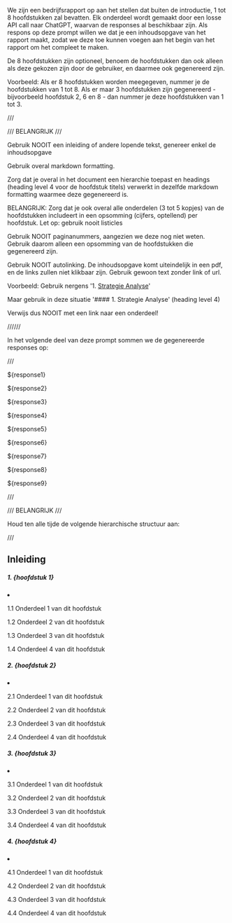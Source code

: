 We zijn een bedrijfsrapport op aan het stellen dat buiten de introductie, 1 tot 8 hoofdstukken zal bevatten. Elk onderdeel wordt gemaakt door een losse API call naar ChatGPT, waarvan de responses al beschikbaar zijn. Als respons op deze prompt willen we dat je een inhoudsopgave van het rapport maakt, zodat we deze toe kunnen voegen aan het begin van het rapport om het compleet te maken.

De 8 hoofdstukken zijn optioneel, benoem de hoofdstukken dan ook alleen als deze gekozen zijn door de gebruiker, en daarmee ook gegenereerd zijn.

Voorbeeld: Als er 8 hoofdstukken worden meegegeven, nummer je de hoofdstukken van 1 tot 8. Als er maar 3 hoofdstukken zijn gegenereerd - bijvoorbeeld hoofdstuk 2, 6 en 8 - dan nummer je deze hoofdstukken van 1 tot 3.

///

/// BELANGRIJK ///

Gebruik NOOIT een inleiding of andere lopende tekst, genereer enkel de inhoudsopgave

Gebruik overal markdown formatting.

Zorg dat je overal in het document een hierarchie toepast en headings (heading level 4 voor de hoofdstuk titels) verwerkt in dezelfde markdown formatting waarmee deze gegenereerd is.

BELANGRIJK: Zorg dat je ook overal alle onderdelen (3 tot 5 kopjes) van de hoofdstukken includeert in een opsomming (cijfers, optellend) per hoofdstuk. Let op: gebruik nooit listicles

Gebruik NOOIT paginanummers, aangezien we deze nog niet weten. Gebruik daarom alleen een opsomming van de hoofdstukken die gegenereerd zijn.

Gebruik NOOIT autolinking. De inhoudsopgave komt uiteindelijk in een pdf, en de links zullen niet klikbaar zijn. Gebruik gewoon text zonder link of url.

Voorbeeld: Gebruik nergens '1. [Strategie Analyse](#)'

Maar gebruik in deze situatie '#### 1. Strategie Analyse' (heading level 4)

Verwijs dus NOOIT met een link naar een onderdeel!

//////

In het volgende deel van deze prompt sommen we de gegenereerde responses op:

///

${response1}

${response2}

${response3}

${response4}

${response5}

${response6}

${response7}

${response8}

${response9}

///

/// BELANGRIJK ///

Houd ten alle tijde de volgende hierarchische structuur aan:

///

## Inleiding

##### 1. {hoofdstuk 1}

<li>

1.1 Onderdeel 1 van dit hoofdstuk

1.2 Onderdeel 2 van dit hoofdstuk

1.3 Onderdeel 3 van dit hoofdstuk

1.4 Onderdeel 4 van dit hoofdstuk

</li>

##### 2. {hoofdstuk 2}

<li>

2.1 Onderdeel 1 van dit hoofdstuk

2.2 Onderdeel 2 van dit hoofdstuk

2.3 Onderdeel 3 van dit hoofdstuk

2.4 Onderdeel 4 van dit hoofdstuk

</li>

##### 3. {hoofdstuk 3}

<li>

3.1 Onderdeel 1 van dit hoofdstuk

3.2 Onderdeel 2 van dit hoofdstuk

3.3 Onderdeel 3 van dit hoofdstuk

3.4 Onderdeel 4 van dit hoofdstuk

</li>

##### 4. {hoofdstuk 4}

<li>

4.1 Onderdeel 1 van dit hoofdstuk

4.2 Onderdeel 2 van dit hoofdstuk

4.3 Onderdeel 3 van dit hoofdstuk

4.4 Onderdeel 4 van dit hoofdstuk

</li>
